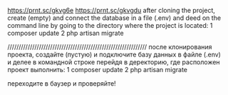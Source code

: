 https://prnt.sc/gkvg6e https://prnt.sc/gkvgdu
after cloning the project, create (empty) and connect the database in a file (.env) and deed on the command line by going to the directory where the project is located:
1 composer update
2 php artisan migrate

//////////////////////////////////////////////////////////////
после клонирования проекта, создайте (пустую) и подключите базу данных в файле (.env)  
и делее в командной строке перейдя в деректорию, 
где расположен проект выполнить: 
1 composer update
2 php artisan migrate

переходите в баузер и проверяйте!
